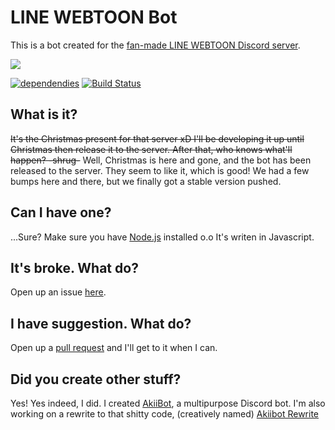 # LINE WEBTOON Bot
This is a bot created for the [fan-made LINE WEBTOON Discord server](https://discord.gg/bQSYxqF).

[<img src="https://canary.discordapp.com/api/guilds/382585019300053013/widget.png?style=banner2">](https://discord.gg/bQSYxqF)

[![dependendies](https://david-dm.org/jennasisis/lwbot.svg)](https://david-dm.org/jennasisis/lwbot) [![Build Status](https://travis-ci.org/jennasisis/lwbot.svg?branch=master)](https://travis-ci.org/jennasisis/lwbot)

## What is it?
~~It's the Christmas present for that server xD I'll be developing it up until Christmas then release it to the server. After that, who knows what'll happen? -shrug-~~ Well, Christmas is here and gone, and the bot has been released to the server. They seem to like it, which is good! We had a few bumps here and there, but we finally got a stable version pushed.

## Can I have one?
...Sure? Make sure you have [Node.js](http://node.js.org/) installed o.o It's writen in Javascript.

## It's broke. What do?
Open up an issue [here](http://github.com/jennasisis/lwbot/issues).

## I have suggestion. What do?
Open up a [pull request](http://github.com/jennasisis/lwbot/pulls) and I'll get to it when I can.

## Did you create other stuff?
Yes! Yes indeed, I did. I created [AkiiBot](http://github.com/jennasisis/AkiiBot), a multipurpose Discord bot. I'm also working on a rewrite to that shitty code, (creatively named) [Akiibot Rewrite](http://github.com/jennasisis/akiibot-rewrite)
